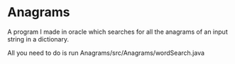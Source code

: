 # Anagrams
A program I made in oracle which searches for all the anagrams of an input string in a dictionary.

All you need to do is run Anagrams/src/Anagrams/wordSearch.java

